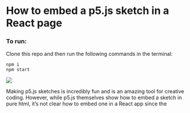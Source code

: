# How to embed a p5.js sketch in a React page

### To run:

Clone this repo and then run the following commands in the terminal:
```
npm i
npm start
```
![](https://miro.medium.com/max/1400/1*wdMMfT2Zb4nbBlWI3bnRtw.png)

Making p5.js sketches is incredibly fun and is an amazing tool for creative coding. However, while p5.js themselves show how to embed a sketch in pure html, it’s not clear how to embed one in a React app since the <script> tag doesn’t work the same way in a React component. Here’s how I figured out to do it:

### Make a p5.js sketch
I use their [online editor](https://editor.p5js.org/) to develop and run mine. Put the sketch in a file in the same directory as index.html, I named the file sketch.js.

### Import p5.js
Add the following code in index.html within the <head> tags
  
```<script type=”text/javascript” src=”https://cdn.jsdelivr.net/npm/p5@1.3.1/lib/p5.min.js"></script>```

This directs React to the p5.js library it uses to run your sketch.
  
### Install ScriptTag
This library is what allows you to run your sketch as a script on the webpage. Run the following command in the terminal to install it:

```npm i react-script-tag```

In the React component you want to embed the sketch in, import ScriptTag with the following line

```import ScriptTag from ‘react-script-tag’;```

and then use the following line of code wherever you want in the component’s JSX

```<ScriptTag type=”text/javascript” src=”sketch.js” />```

Keep in mind that the file name of the sketch needs to match whatever you named it.

### That’s it!
With the last line of code, you can place the sketch where you want and it’ll appear in the React page! I have a full demo repo here if you want to see the code yourself.

If you found this helpful you can follow me on [Instagram](https://instagram.com/abhi.velaga) to keep up with my latest work.

*I’m currently an undergraduate at the University of Texas at Austin studying Computer Science and Studio Art. You can find more information about me and my work at my site — [abhi.work](https://abhi.work).*
# meow
